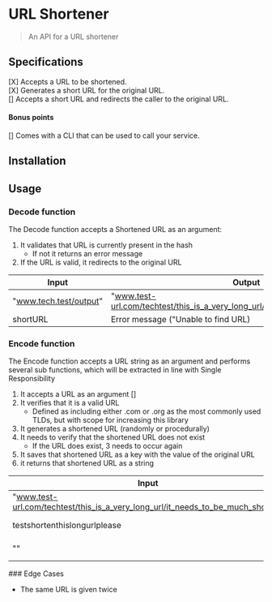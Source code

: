 # URL Shortener
> An API for a URL shortener 

## Specifications
[X] Accepts a URL to be shortened.  
[X] Generates a short URL for the original URL.  
[] Accepts a short URL and redirects the caller to the original URL.

#### Bonus points
[] Comes with a CLI that can be used to call your service.

## Installation

## Usage
### Decode function
The Decode function accepts a Shortened URL as an argument:
1. It validates that URL is currently present in the hash
    * If not it returns an error message
2. If the URL is valid, it redirects to the original URL

Input | Output
-|-
"www.tech.test/output" | "www.test-url.com/techtest/this_is_a_very_long_url/it_needs_to_be_much_shorter"
shortURL | Error message ("Unable to find URL)

### Encode function
The Encode function accepts a URL string as an argument and performs several sub functions, which will be extracted in line with Single Responsibility
1. It accepts a URL as an argument []
2. It verifies that it is a valid URL
    * Defined as including either .com or .org as the most commonly used TLDs, but with scope for increasing this library
3. It generates a shortened URL (randomly or procedurally)
4. It needs to verify that the shortened URL does not exist
    * If the URL does exist, 3 needs to occur again
5. It saves that shortened URL as a key with the value of the original URL
6. it returns that shortened URL as a string

Input | Output
-|-
"www.test-url.com/techtest/this_is_a_very_long_url/it_needs_to_be_much_shorter" | "www.tech.test/output"
testshortenthislongurlplease | Error Message ("URL not entered")
"" | Error Message ("URL not entered")

### Edge Cases
* The same URL is given twice

